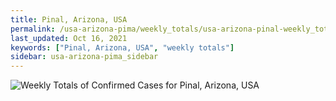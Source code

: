 ```yaml
---
title: Pinal, Arizona, USA
permalink: /usa-arizona-pima/weekly_totals/usa-arizona-pinal-weekly_totals.html
last_updated: Oct 16, 2021
keywords: ["Pinal, Arizona, USA", "weekly totals"]
sidebar: usa-arizona-pima_sidebar
---
```


![Weekly Totals of Confirmed Cases for Pinal, Arizona, USA](/covid_tracker/images/graphs/usa-arizona-pinal-weekly_totals_graph.png)
